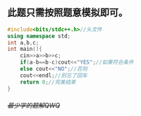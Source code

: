 ## 此题只需按照题意模拟即可。
```cpp
#include<bits/stdc++.h>//头文件
using namespace std;
int a,b,c;
int main(){
    cin>>a>>b>>c;
    if(a-b==b-c)cout<<"YES";//如果符合条件
    else cout<<"NO";//否则
    cout<<endl;//别忘了回车
    return 0;//完美结束
}
```
###### ~~最少字的题解QWQ~~